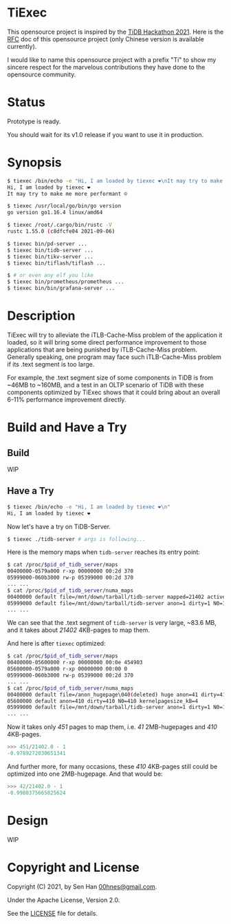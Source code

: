 # TiExec

This opensource project is inspired by the [TiDB Hackathon 2021](https://tidb.io/events/hackathon2021). Here is the [RFC](RFC.md) doc of this opensource project (only Chinese version is available currently).

I would like to name this opensource project with a prefix "Ti" to show my sincere respect for the marvelous contributions they have done to the opensource community.

# Status

Prototype is ready. 

You should wait for its v1.0 release if you want to use it in production.

# Synopsis

```bash
$ tiexec /bin/echo -e "Hi, I am loaded by tiexec ❤️\nIt may try to make me more performant ☺\n"
Hi, I am loaded by tiexec ❤️
It may try to make me more performant ☺

$ tiexec /usr/local/go/bin/go version
go version go1.16.4 linux/amd64

$ tiexec /root/.cargo/bin/rustc -V
rustc 1.55.0 (c8dfcfe04 2021-09-06)

$ tiexec bin/pd-server ...
$ tiexec bin/tidb-server ...
$ tiexec bin/tikv-server ...
$ tiexec bin/tiflash/tiflash ...

$ # or even any elf you like
$ tiexec bin/prometheus/prometheus ...
$ tiexec bin/bin/grafana-server ...
```

# Description

TiExec will try to alleviate the iTLB-Cache-Miss problem of the application it loaded, so it will bring some direct performance improvement to those applications that are being punished by iTLB-Cache-Miss problem. Generally speaking, one program may face such iTLB-Cache-Miss problem if its .text segment is too large. 

For example, the .text segment size of some components in TiDB is from ~46MB to ~160MB, and a test in an OLTP scenario of TiDB with these components optimized by TiExec shows that it could bring about an overall 6-11% performance improvement directly.

# Build and Have a Try

## Build

WIP

## Have a Try

```bash
$ tiexec /bin/echo -e "Hi, I am loaded by tiexec ❤️\n"
Hi, I am loaded by tiexec ❤️
```

Now let's have a try on TiDB-Server.

```bash
$ tiexec ./tidb-server # args is following...
```

Here is the memory maps when `tidb-server` reaches its entry point:

```bash
$ cat /proc/$pid_of_tidb_server/maps
00400000-0579a000 r-xp 00000000 00:2d 370                                /mnt/down/tarball/tidb-server
05999000-060b3000 rw-p 05399000 00:2d 370                                /mnt/down/tarball/tidb-server
... ...
$ cat /proc/$pid_of_tidb_server/numa_maps
00400000 default file=/mnt/down/tarball/tidb-server mapped=21402 active=1 N0=21402 kernelpagesize_kB=4
05999000 default file=/mnt/down/tarball/tidb-server anon=1 dirty=1 N0=1 kernelpagesize_kB=4
... ...
```

We can see that the .text segment of `tidb-server` is very large, ~83.6 MB, and it takes about *21402* 4KB-pages to map them.

And here is after `tiexec` optimized:

```bash
$ cat /proc/$pid_of_tidb_server/maps
00400000-05600000 r-xp 00000000 00:0e 454903                             /anon_hugepage (deleted)
05600000-0579a000 r-xp 00000000 00:00 0
05999000-060b3000 rw-p 05399000 00:2d 370                                /mnt/down/tarball/tidb-server
... ...
$ cat /proc/$pid_of_tidb_server/numa_maps
00400000 default file=/anon_hugepage\040(deleted) huge anon=41 dirty=41 N0=41 kernelpagesize_kB=2048
05600000 default anon=410 dirty=410 N0=410 kernelpagesize_kB=4
05999000 default file=/mnt/down/tarball/tidb-server anon=1 dirty=1 N0=1 kernelpagesize_kB=4
... ...
```

Now it takes only *451* pages to map them, i.e. *41* 2MB-hugepages and *410* 4KB-pages. 

```python
>>> 451/21402.0 - 1
-0.9789272030651341
```

And further more, for many occasions, these *410* 4KB-pages still could be optimized into one 2MB-hugepage. And that would be:

```python
>>> 42/21402.0 - 1
-0.9980375665825624
```

# Design

WIP

# Copyright and License

Copyright (C) 2021, by Sen Han [<00hnes@gmail.com>](mailto:00hnes@gmail.com).

Under the Apache License, Version 2.0.

See the [LICENSE](LICENSE) file for details.